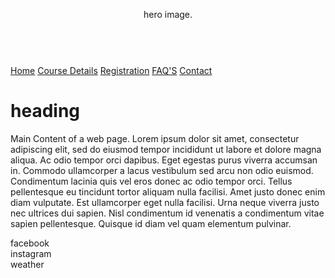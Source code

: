 <!DOCTYPE html> 

<!-- 
File Name: template.html
Date: 10/30/17
Programmer: Ericka Goo
-->

<html lang="en">

<head>
    
<title>Ace in the Hole</title>
    
<meta charset="utf-8"><link rel="stylesheet" href= "aceinthehole.css">
<meta name="viewport" content="width=device-width, initial-scale=1">
    
<link href="http://fonts.googleapis.com/css?family=sans-serif"
rel="stylesheet" type="text/css">
    
<!--[if 1t IE 9]>
<script src="http://html5shim.googlecode.com/svn/trunk/html5.js">
</script>
<![endif]-->
 

</head>
    <header>hero image.</header> <br>
    
<nav>
    <a href="home">Home</a>
    <a href="course details">Course Details</a>
    <a href="registration">Registration</a>
    <a href="faqs">FAQ'S</a>
    <a href="contact">Contact</a>
    
</nav>
    
<h1>heading</h1> 
    
    
<main>
    <p>Main Content of a web page.
        Lorem ipsum dolor sit amet, consectetur adipiscing elit, sed do eiusmod tempor incididunt ut labore et dolore magna aliqua. Ac odio tempor orci dapibus. Eget egestas purus viverra accumsan in. Commodo ullamcorper a lacus vestibulum sed arcu non odio euismod. Condimentum lacinia quis vel eros donec ac odio tempor orci. Tellus pellentesque eu tincidunt tortor aliquam nulla facilisi. Amet justo donec enim diam vulputate. Est ullamcorper eget nulla facilisi. Urna neque viverra justo nec ultrices dui sapien. Nisl condimentum id venenatis a condimentum vitae sapien pellentesque. Quisque id diam vel quam elementum pulvinar.</p>
    
<div>
    </div>    
    
</main>
    
<footer>
    
facebook<br>
instagram<br>
weather<br>

</footer>
    
</html>
